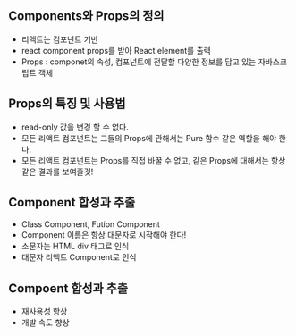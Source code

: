 ## Components와 Props의 정의
* 리액트는 컴포넌트 기반
* react component props를 받아 React element를 출력
* Props : componet의 속성, 컴포넌트에 전달할 다양한 정보를 담고 있는 자바스크립트 객체
## Props의 특징 및 사용법
* read-only 값을 변경 할 수 없다.
* 모든 리액트 컴포넌트는 그들의 Props에 관해서는 Pure 함수 같은 역할을 해야 한다.
* 모든 리액트 컴포넌트는 Props를 직접 바꿀 수 없고, 같은 Props에 대해서는 항상 같은 결과를 보여줄것!
## Component 합성과 추출
* Class Component, Fution Component
* Component 이름은 항상 대문자로 시작해야 한다!
* 소문자는 HTML div 태그로 인식
* 대문자 리액트 Component로 인식
## Compoent 합성과 추출
* 재사용성 항상
* 개발 속도 향상
